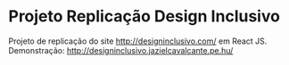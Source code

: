 # Projeto Replicação Design Inclusivo
Projeto de replicação do site http://designinclusivo.com/ em React JS.<br>
Demonstração: http://designinclusivo.jazielcavalcante.pe.hu/
